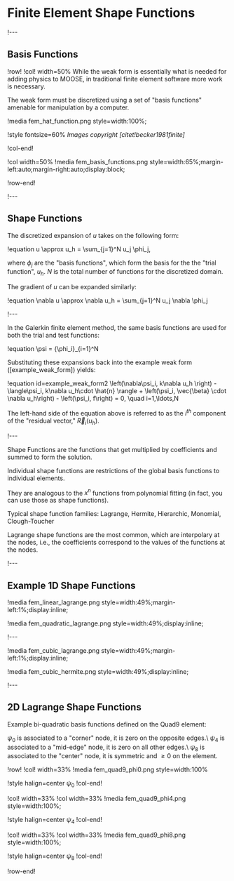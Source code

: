 # Finite Element Shape Functions

!---

## Basis Functions

!row!
!col! width=50%
While the weak form is essentially what is needed for adding physics to MOOSE, in traditional finite
element software more work is necessary.

The weak form must be discretized using a set of "basis functions" amenable for manipulation by a
computer.

!media fem_hat_function.png style=width:100%;

!style fontsize=60%
*Images copyright [citet!becker1981finite]*

!col-end!

!col width=50%
!media fem_basis_functions.png style=width:65%;margin-left:auto;margin-right:auto;display:block;

!row-end!

!---

## Shape Functions

The discretized expansion of $u$ takes on the following form:

!equation
u \approx u_h = \sum_{j=1}^N u_j \phi_j,

where $\phi_j$ are the "basis functions", which form the basis for the the "trial function", $u_h$.
$N$ is the total number of functions for the discretized domain.

The gradient of $u$ can be expanded similarly:

!equation
\nabla u \approx \nabla u_h = \sum_{j=1}^N u_j \nabla \phi_j

!---

In the Galerkin finite element method, the same basis functions are used for both the trial and
test functions:

!equation
\psi = \{\phi_i\}_{i=1}^N

Substituting these expansions back into the example weak form ([example_weak_form]) yields:

!equation id=example_weak_form2
\left(\nabla\psi_i, k\nabla u_h \right) - \langle\psi_i, k\nabla u_h\cdot \hat{n} \rangle +
\left(\psi_i, \vec{\beta} \cdot \nabla u_h\right) - \left(\psi_i, f\right) = 0, \quad i=1,\ldots,N

The left-hand side of the equation above is referred to as the $i^{th}$ component of
the "residual vector," $\vec{R}_i(u_h)$.

!---

Shape Functions are the functions that get multiplied by coefficients and summed to form the
solution.

Individual shape functions are restrictions of the global basis functions to individual elements.

They are analogous to the $x^n$ functions from polynomial fitting (in fact, you can use those as
shape functions).

Typical shape function families: Lagrange, Hermite, Hierarchic, Monomial, Clough-Toucher

Lagrange shape functions are the most common, which are interpolary at the nodes, i.e., the
coefficients correspond to the values of the functions at the nodes.

!---

## Example 1D Shape Functions

!media fem_linear_lagrange.png style=width:49%;margin-left:1%;display:inline;

!media fem_quadratic_lagrange.png style=width:49%;display:inline;

!---

!media fem_cubic_lagrange.png style=width:49%;margin-left:1%;display:inline;

!media fem_cubic_hermite.png style=width:49%;display:inline;

!---

## 2D Lagrange Shape Functions

Example bi-quadratic basis functions defined on the Quad9 element:

$\psi_0$ is associated to a "corner" node, it is zero on the opposite edges.\\
$\psi_4$ is associated to a "mid-edge" node, it is zero on all other edges.\\
$\psi_8$ is associated to the "center" node, it is symmetric and $\geq 0$ on the element.

!row!
!col! width=33%
!media fem_quad9_phi0.png style=width:100%

!style halign=center
$\psi_0$
!col-end!

!col! width=33%
!col width=33%
!media fem_quad9_phi4.png style=width:100%;

!style halign=center
$\psi_4$
!col-end!

!col! width=33%
!col width=33%
!media fem_quad9_phi8.png style=width:100%;

!style halign=center
$\psi_8$
!col-end!

!row-end!
